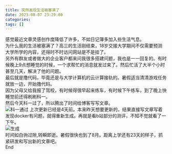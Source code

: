 ```yaml
---
title: 突然发现生活被塞满了
date: 2023-08-07 23:29:00
categories: 
tags: []
---
```

感觉最近文章灵感创作度降低了许多，不如日记簿多加入些生活气息。  
为什么我的生活被塞满了？高三的生活刚结束，18岁交接大学期间不仅需要预测大学所学的内容，还得时不时访问网站是不是挂了。  
另外有群友或者做大的企业客户都来问我很多搭建问题，我也是一一回复的。有时候晚上9点想睡觉的时候，一个求帮忙的消息就发过来了。然后忙活了大半个小时甚至几天，解决了他的问题。  
最后就是撸代码，毕竟还是与大学计算机的云计算接轨的。暑假适当清清游戏任务就放一边，开始撸代码。  
因为父母又给我报了驾校，有时候得很早起来练车，有时候下午练车，到了晚上快睡觉前还得刷刷科一。  
然后今天科一过了，所以腾出了时间给博客写写文章。  
![科一通过][1]
上次更新已经是4天前。本来昨天想要更新的，结果直接写文章写着发现docker有问题，就得重新生成。再就是看b站部分的测评，不知不觉就看了一下午。  
![生成][2]  
时间如白驹过隙,转瞬即逝。暑假很快也到了8月。距离上学还有23天的样子，抓紧研发和写出新的文章吧。  
End

  [1]: https://images.nuoyis.net/blog/typecho/uploads/2023/08/3987848432.jpg
  [2]: https://images.nuoyis.net/blog/typecho/uploads/2023/08/2880259866.png